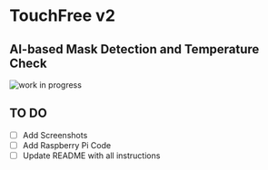 # TouchFree v2
## AI-based Mask Detection and Temperature Check
![work in progress](https://img.shields.io/badge/-Work%20in%20Progress-blue)


## TO DO
- [ ] Add Screenshots
- [ ] Add Raspberry Pi Code
- [ ] Update README with all instructions
